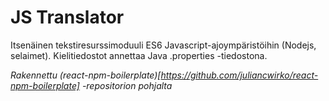 

# JS Translator

Itsenäinen tekstiresurssimoduuli ES6 Javascript-ajoympäristöihin (Nodejs, selaimet). Kielitiedostot annettaa Java .properties -tiedostona.


*Rakennettu (react-npm-boilerplate)[https://github.com/juliancwirko/react-npm-boilerplate] -repositorion pohjalta*